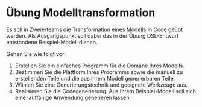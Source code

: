 # Übung Modelltransformation

Es soll in Zweierteams die Transformation eines Modells in Code geübt werden.
Als Ausgangspunkt soll dabei das in der Übung DSL-Entwurf entstandene Beispiel-Modell dienen.

Gehen Sie wie folgt vor:

1. Erstellen Sie ein einfaches Programm für die Domäne Ihres Modells.
2. Bestimmen Sie die Plattform Ihres Programms sowie die manuell zu erstellenden Teile und die aus Ihrem Modell generierbaren Teile.
3. Wählen Sie eine Generierungstechnik und geeignete Werkzeuge aus.
4. Realisieren Sie die Codegenerierung. Aus Ihrem Beispiel-Modell soll sich eine lauffähige Anwendung generieren lassen.